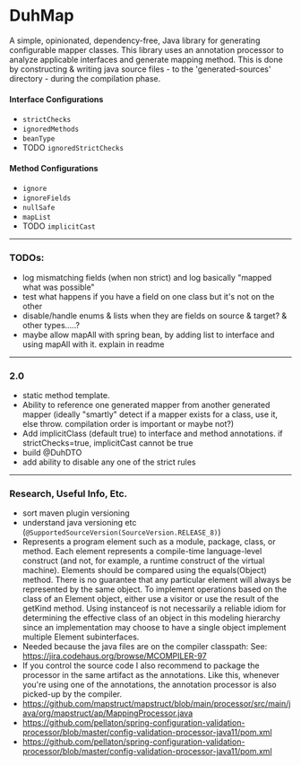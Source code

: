 # DuhMap
A simple, opinionated, dependency-free, Java library for generating configurable mapper classes. This library uses an annotation processor to analyze applicable interfaces and generate mapping method. This is done by constructing & writing java source files - to the 'generated-sources' directory - during the compilation phase.

#### Interface Configurations
- `strictChecks`
- `ignoredMethods`
- `beanType`
- TODO `ignoredStrictChecks`

#### Method Configurations
- `ignore`
- `ignoreFields`
- `nullSafe`
- `mapList`
- TODO `implicitCast`

---

### TODOs: 
- log mismatching fields (when non strict) and log basically "mapped what was possible" 
- test what happens if you have a field on one class but it's not on the other
- disable/handle enums & lists when they are fields on source & target? & other types.....?
- maybe allow mapAll with spring bean, by adding list to interface and using mapAll with it. explain in readme

---

### 2.0
- static method template.
- Ability to reference one generated mapper from another generated mapper (ideally "smartly" detect if a mapper exists for a class, use it, else throw. compilation order is important or maybe not?)
- Add implicitClass (default true) to interface and method annotations. if strictChecks=true, implicitCast cannot be true
- build @DuhDTO
- add ability to disable any one of the strict rules

---

### Research, Useful Info, Etc.
- sort maven plugin versioning
- understand java versioning etc (`@SupportedSourceVersion(SourceVersion.RELEASE_8)`)
- Represents a program element such as a module, package, class, or method. Each element represents a compile-time language-level construct (and not, for example, a runtime construct of the virtual machine).
  Elements should be compared using the equals(Object) method. There is no guarantee that any particular element will always be represented by the same object.
  To implement operations based on the class of an Element object, either use a visitor or use the result of the getKind method. Using instanceof is not necessarily a reliable idiom for determining the effective class of an object in this modeling hierarchy since an implementation may choose to have a single object implement multiple Element subinterfaces.
- Needed because the java files are on the compiler classpath: See: https://jira.codehaus.org/browse/MCOMPILER-97
- If you control the source code I also recommend to package the processor in the same artifact as the annotations. Like this, whenever you're using one of the annotations, the annotation processor is also picked-up by the compiler.
- https://github.com/mapstruct/mapstruct/blob/main/processor/src/main/java/org/mapstruct/ap/MappingProcessor.java
- https://github.com/pellaton/spring-configuration-validation-processor/blob/master/config-validation-processor-java11/pom.xml
- https://github.com/pellaton/spring-configuration-validation-processor/blob/master/config-validation-processor-java11/pom.xml
